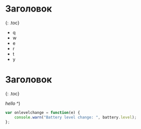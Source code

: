 ---
---

# Заголовок
{: .toc}

* q
* w
* e
* r
* t
* y

# Заголовок
{: .toc}

*hello* ^)

~~~ js
var onlevelchange = function(e) {
    console.warn("Battery level change: ", battery.level);
};
~~~
